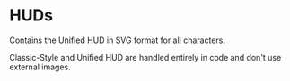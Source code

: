 # HUDs

Contains the Unified HUD in SVG format for all characters.

Classic-Style and Unified HUD are handled entirely in code and don't use external images.
